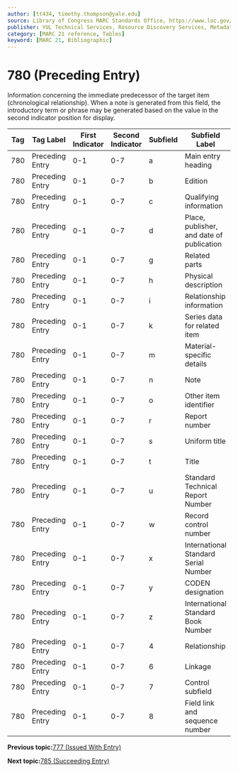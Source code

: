 ```yaml
---
author: [tt434, timothy.thompson@yale.edu]
source: Library of Congress MARC Standards Office, https://www.loc.gov/marc/bibliographic/bd780.html
publisher: YUL Technical Services, Resource Discovery Services, Metadata Services Unit
category: [MARC 21 reference, Tables]
keyword: [MARC 21, Bibliographic]
---
```


# 780 \(Preceding Entry\)

Information concerning the immediate predecessor of the target item \(chronological relationship\). When a note is generated from this field, the introductory term or phrase may be generated based on the value in the second indicator position for display.

|Tag|Tag Label|First Indicator|Second Indicator|Subfield|Subfield Label|Repeatable|
|---|---------|---------------|----------------|--------|--------------|----------|
|780|Preceding Entry|0-1|0-7|a|Main entry heading|F|
|780|Preceding Entry|0-1|0-7|b|Edition|F|
|780|Preceding Entry|0-1|0-7|c|Qualifying information|F|
|780|Preceding Entry|0-1|0-7|d|Place, publisher, and date of publication|F|
|780|Preceding Entry|0-1|0-7|g|Related parts|T|
|780|Preceding Entry|0-1|0-7|h|Physical description|F|
|780|Preceding Entry|0-1|0-7|i|Relationship information|T|
|780|Preceding Entry|0-1|0-7|k|Series data for related item|T|
|780|Preceding Entry|0-1|0-7|m|Material-specific details|F|
|780|Preceding Entry|0-1|0-7|n|Note|T|
|780|Preceding Entry|0-1|0-7|o|Other item identifier|T|
|780|Preceding Entry|0-1|0-7|r|Report number|T|
|780|Preceding Entry|0-1|0-7|s|Uniform title|F|
|780|Preceding Entry|0-1|0-7|t|Title|F|
|780|Preceding Entry|0-1|0-7|u|Standard Technical Report Number|F|
|780|Preceding Entry|0-1|0-7|w|Record control number|T|
|780|Preceding Entry|0-1|0-7|x|International Standard Serial Number|F|
|780|Preceding Entry|0-1|0-7|y|CODEN designation|F|
|780|Preceding Entry|0-1|0-7|z|International Standard Book Number|T|
|780|Preceding Entry|0-1|0-7|4|Relationship|T|
|780|Preceding Entry|0-1|0-7|6|Linkage|F|
|780|Preceding Entry|0-1|0-7|7|Control subfield|F|
|780|Preceding Entry|0-1|0-7|8|Field link and sequence number|T|

**Previous topic:**[777 \(Issued With Entry\)](../tables/777_bib_table.md)

**Next topic:**[785 \(Succeeding Entry\)](../tables/785_bib_table.md)

